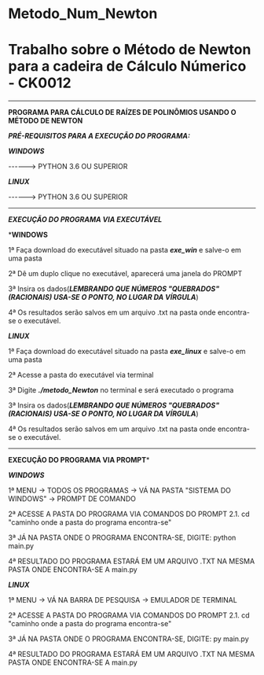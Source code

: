 # Metodo_Num_Newton

# Trabalho sobre o Método de Newton para a cadeira de Cálculo Númerico - CK0012

***********************************************************************************************
********PROGRAMA PARA CÁLCULO DE RAÍZES DE POLINÔMIOS USANDO O MÉTODO DE NEWTON********

***PRÉ-REQUISITOS PARA A EXECUÇÃO DO PROGRAMA:***

***WINDOWS***

------> PYTHON 3.6 OU SUPERIOR

***LINUX***

------> PYTHON 3.6 OU SUPERIOR

***********************************************************************************************
***EXECUÇÃO DO PROGRAMA VIA EXECUTÁVEL***


*****WINDOWS****

1ª Faça download do executável situado na pasta ***exe_win*** e salve-o em uma pasta

2ª Dê um duplo clique no executável, aparecerá uma janela do PROMPT

3ª Insira os dados(***LEMBRANDO QUE NÚMEROS "QUEBRADOS"(RACIONAIS) USA-SE O PONTO, NO LUGAR DA VÍRGULA***)

4ª Os resultados serão salvos em um arquivo .txt na pasta onde encontra-se o executável.


***LINUX***

1ª Faça download do executável situado na pasta ***exe_linux*** e salve-o em uma pasta

2ª Acesse a pasta do executável via terminal

3ª Digite ***./metodo_Newton*** no terminal e será executado o programa

3ª Insira os dados(***LEMBRANDO QUE NÚMEROS "QUEBRADOS"(RACIONAIS) USA-SE O PONTO, NO LUGAR DA VÍRGULA***)

4ª Os resultados serão salvos em um arquivo .txt na pasta onde encontra-se o executável.


***********************************************************************************************
******EXECUÇÃO DO PROGRAMA VIA PROMPT*******

***WINDOWS***

1ª MENU -> TODOS OS PROGRAMAS -> VÁ NA PASTA "SISTEMA DO WINDOWS" -> PROMPT DE COMANDO

2ª ACESSE A PASTA DO PROGRAMA VIA COMANDOS DO PROMPT
  2.1. cd "caminho onde a pasta do programa encontra-se"
  
3ª JÁ NA PASTA ONDE O PROGRAMA ENCONTRA-SE, DIGITE: python main.py

4ª RESULTADO DO PROGRAMA ESTARÁ EM UM ARQUIVO .TXT NA MESMA PASTA ONDE ENCONTRA-SE A main.py


***LINUX***

1ª MENU -> VÁ NA BARRA DE PESQUISA -> EMULADOR DE TERMINAL

2ª ACESSE A PASTA DO PROGRAMA VIA COMANDOS DO PROMPT
  2.1. cd "caminho onde a pasta do programa encontra-se"

3ª JÁ NA PASTA ONDE O PROGRAMA ENCONTRA-SE, DIGITE: py main.py

4ª RESULTADO DO PROGRAMA ESTARÁ EM UM ARQUIVO .TXT NA MESMA PASTA ONDE ENCONTRA-SE A main.py 


